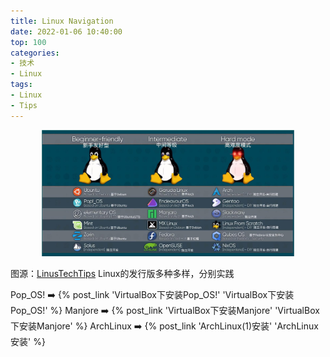 ```yaml
---
title: Linux Navigation
date: 2022-01-06 10:40:00
top: 100
categories:
- 技术
- Linux
tags:
- Linux
- Tips
---
```

<center><img src="/images/Linux.png" width=80% height=80% align=center/></center>   

<!--more-->

图源：[LinusTechTips](https://www.bilibili.com/video/BV17U4y1H7w1)
Linux的发行版多种多样，分别实践

Pop_OS!    ➡️ {% post_link 'VirtualBox下安装Pop_OS!' 'VirtualBox下安装Pop_OS!' %}
Manjore    ➡️ {% post_link 'VirtualBox下安装Manjore' 'VirtualBox下安装Manjore' %}
ArchLinux  ➡️ {% post_link 'ArchLinux(1)安装' 'ArchLinux 安装' %}

